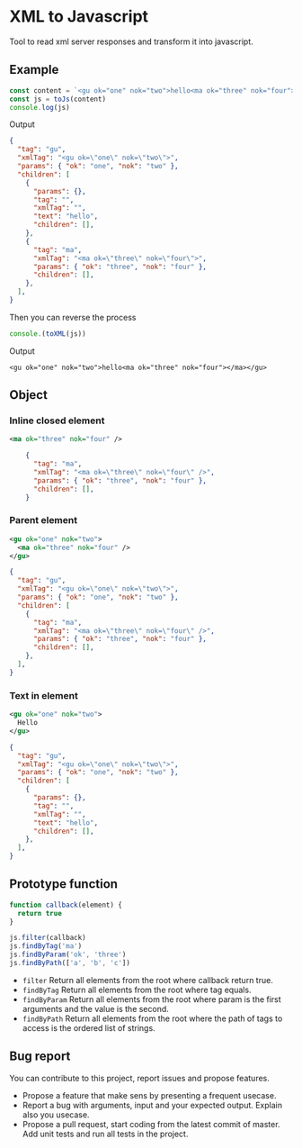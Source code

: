 # XML to Javascript

Tool to read xml server responses and transform it into javascript.

## Example

```js
const content = `<gu ok="one" nok="two">hello<ma ok="three" nok="four"></ma></gu>`
const js = toJs(content)
console.log(js)
```

Output

```json
{
  "tag": "gu",
  "xmlTag": "<gu ok=\"one\" nok=\"two\">",
  "params": { "ok": "one", "nok": "two" },
  "children": [
    {
      "params": {},
      "tag": "",
      "xmlTag": "",
      "text": "hello",
      "children": [],
    },
    {
      "tag": "ma",
      "xmlTag": "<ma ok=\"three\" nok=\"four\">",
      "params": { "ok": "three", "nok": "four" },
      "children": [],
    },
  ],
}
```

Then you can reverse the process

```js
console.(toXML(js))
```

Output

`<gu ok="one" nok="two">hello<ma ok="three" nok="four"></ma></gu>`


## Object

### Inline closed element
```xml
<ma ok="three" nok="four" />
```

```json
    {
      "tag": "ma",
      "xmlTag": "<ma ok=\"three\" nok=\"four\" />",
      "params": { "ok": "three", "nok": "four" },
      "children": [],
    }
```

### Parent element
```xml
<gu ok="one" nok="two">
  <ma ok="three" nok="four" />
</gu>
```

```json
{
  "tag": "gu",
  "xmlTag": "<gu ok=\"one\" nok=\"two\">",
  "params": { "ok": "one", "nok": "two" },
  "children": [
    {
      "tag": "ma",
      "xmlTag": "<ma ok=\"three\" nok=\"four\" />",
      "params": { "ok": "three", "nok": "four" },
      "children": [],
    },
  ],
}
```

### Text in element
```xml
<gu ok="one" nok="two">
  Hello
</gu>
```

```json
{
  "tag": "gu",
  "xmlTag": "<gu ok=\"one\" nok=\"two\">",
  "params": { "ok": "one", "nok": "two" },
  "children": [
    {
      "params": {},
      "tag": "",
      "xmlTag": "",
      "text": "hello",
      "children": [],
    },
  ],
}
```

## Prototype function

```js
function callback(element) {
  return true
}

js.filter(callback)
js.findByTag('ma')
js.findByParam('ok', 'three')
js.findByPath(['a', 'b', 'c'])
```

- `filter` Return all elements from the root where callback return true.
- `findByTag` Return all elements from the root where tag equals.
- `findByParam` Return all elements from the root where param is the first arguments and the value is the second.
- `findByPath` Return all elements from the root where the path of tags to access is the ordered list of strings.

## Bug report

You can contribute to this project, report issues and propose features.
- Propose a feature that make sens by presenting a frequent usecase.
- Report a bug with arguments, input and your expected output. Explain also you usecase.
- Propose a pull request, start coding from the latest commit of master. Add unit tests and run all tests in the project.
